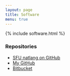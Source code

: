 ```yaml
---
layout: page
title: Software
menu: true
---
```


{% include software.html %}

### Repositories

* [SFU natlang on GitHub](https://github.com/sfu-natlang)
* [My GitHub](https://github.com/anoopsarkar)
* [Bitbucket](https://bitbucket.org/sfu-natlang/)

